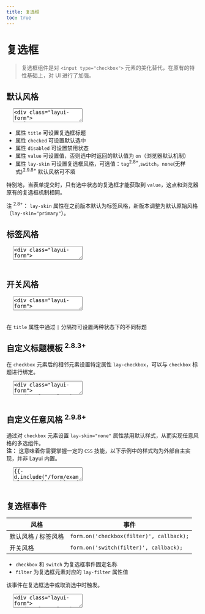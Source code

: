 ```yaml
---
title: 复选框
toc: true
---
```

 
# 复选框

> 复选框组件是对 `<input type="checkbox">` 元素的美化替代，在原有的特性基础上，对 UI 进行了加强。


<h2 id="default" lay-toc="{}">默认风格</h2>

<pre class="layui-code" lay-options="{preview: true, layout: ['preview', 'code'], tools: ['full'], done: function(obj){
  obj.render();
}}">
  <textarea>
<div class="layui-form">
  <input type="checkbox" name="AAA" title="默认">
  <input type="checkbox" name="BBB" lay-text="选中" checked> 
  <input type="checkbox" name="CCC" title="禁用" disabled> 
  <input type="checkbox" name="DDD" title="半选" id="ID-checkbox-ind"> 
</div>

<!-- import layui -->
<script>
layui.use(function(){
  var form = layui.form;
  var $ = layui.$;

  // 初始设置半选
  $('#ID-checkbox-ind').prop('indeterminate', true); // 半选属性只能动态设置
  form.render('checkbox');
});
</script>
  </textarea>
</pre>

- 属性 `title` 可设置复选框标题
- 属性 `checked` 可设置默认选中
- 属性 `disabled` 可设置禁用状态
- 属性 `value` 可设置值，否则选中时返回的默认值为 `on`（浏览器默认机制）
- 属性 `lay-skin` 可设置复选框风格，可选值：`tag`<sup>2.8+</sup>,`switch`，`none`(无样式)<sup>2.9.8+</sup> 默认风格可不填

特别地，当表单提交时，只有选中状态的复选框才能获取到 `value`，这点和浏览器原有的复选框机制相同。 

注 <sup>2.8+</sup>： `lay-skin` 属性在之前版本默认为标签风格，新版本调整为默认原始风格（`lay-skin="primary"`）。

<h2 id="tag" lay-toc="{}">标签风格</h2>

<pre class="layui-code" lay-options="{preview: true, layout: ['preview', 'code'], tools: ['full'], done: function(obj){
  obj.render();
}}">
  <textarea>
<div class="layui-form">
  <input type="checkbox" name="AAA" title="默认" lay-skin="tag">
  <input type="checkbox" name="BBB" title="选中" lay-skin="tag" checked> 
  <input type="checkbox" name="CCC" title="禁用" lay-skin="tag" disabled>
</div>

<!-- import layui -->
  </textarea>
</pre>


<h2 id="switch" lay-toc="{}">开关风格</h2>

<pre class="layui-code" lay-options="{preview: true, layout: ['preview', 'code'], tools: ['full'], done: function(obj){
  obj.render();
}}">
  <textarea>
<div class="layui-form">
  <input type="checkbox" name="AAA" lay-skin="switch">
  <br>
  <input type="checkbox" name="BBB" title="ON|OFF" lay-skin="switch" checked> 
  <br>
  <input type="checkbox" name="CCC" title="开启|关闭" lay-skin="switch">
  <br>
  <input type="checkbox" name="DDD" lay-skin="switch" disabled>
</div>

<!-- import layui -->
  </textarea>
</pre>

在 `title` 属性中通过 `|` 分隔符可设置两种状态下的不同标题


<h2 id="title" lay-toc="{}">自定义标题模板 <sup>2.8.3+</sup></h2>

在 `checkbox` 元素后的相邻元素设置特定属性 `lay-checkbox`，可以与 `checkbox` 标题进行绑定。

<pre class="layui-code" lay-options="{preview: true, layout: ['preview', 'code'], tools: ['full'], done: function(obj){
  obj.render();
}}">
  <textarea>
<div class="layui-form">
  <div class="layui-form-item">
    <input type="checkbox" name="AAA" value="0">
    <div lay-checkbox>
      自定义<a href="#target-url"><ins>标题模板</ins></a>
    </div>
  </div>
  <div class="layui-form-item">
    <input type="checkbox" name="BBB" value="1" lay-skin="tag">
    <div lay-checkbox>
      <i class="layui-icon layui-icon-heart" style="position: relative; top: 1px; line-height: normal;"></i> 标题模板
    </div>
  </div>
  <div class="layui-form-item">
    <input type="checkbox" name="CCC" value="2" lay-skin="switch">
    <div lay-checkbox>
      <i class="layui-icon layui-icon-moon"></i> | 
      <i class="layui-icon layui-icon-light"></i>
    </div>
  </div>
</div>

<!-- import layui -->
  </textarea>
</pre>

<h2 id="skin" lay-toc="{hot: true}">自定义任意风格 <sup>2.9.8+</sup></h2>

通过对 `checkbox` 元素设置 `lay-skin="none"` 属性禁用默认样式，从而实现任意风格的多选组件。<br>
**注：** 这意味着你需要掌握一定的 `CSS` 技能，以下示例中的样式均为外部自主实现，并非 Layui 内置。

<pre class="layui-code" lay-options="{preview: true, codeStyle: 'height: 508px;', layout: ['preview', 'code'], tools: ['full'], done: function(obj){
  obj.render();
}}">
  <textarea>
{{- d.include("/form/examples/checkbox.skin.md") }}
  </textarea>
</pre>


<h2 id="on" lay-toc="{hot: true}">复选框事件</h2>

| 风格 | 事件 |
| --- | --- |
| 默认风格 / 标签风格 | `form.on('checkbox(filter)', callback);` |
| 开关风格 | `form.on('switch(filter)', callback);` |

- `checkbox` 和 `switch` 为复选框事件固定名称
- `filter` 为复选框元素对应的 `lay-filter` 属性值

该事件在复选框选中或取消选中时触发。

<pre class="layui-code" lay-options="{preview: true, layout: ['code', 'preview'], tools: ['full'], done: function(obj){
  obj.render();
}}">
  <textarea>
<div class="layui-form">
  <div class="layui-form-item">
    <input type="checkbox" name="agreement" value="1" title="是否同意" lay-filter="demo-checkbox-filter">
  </div>
  <div class="layui-form-item">
    <button class="layui-btn" lay-submit lay-filter="demo-checkbox-submit">确认</button>
  </div>
</div>

<!-- import layui --> 
<script>
layui.use(function(){
  var form = layui.form;
  var layer = layui.layer;

  // checkbox 事件
  form.on('checkbox(demo-checkbox-filter)', function(data){
    var elem = data.elem; // 获得 checkbox 原始 DOM 对象
    var checked = elem.checked; // 获得 checkbox 选中状态
    var value = elem.value; // 获得 checkbox 值
    var othis = data.othis; // 获得 checkbox 元素被替换后的 jQuery 对象
    
    layer.msg('checked 状态: '+ elem.checked);
  });

  // 通过表单提交事件，演示 checkbox 不同状态下的字段结果
  form.on('submit(demo-checkbox-submit)', function(data){
    var field = data.field; // 获取表单字段值
    // 显示填写结果，仅作演示用
    layer.alert(JSON.stringify(field), {
      title: '当前填写的字段值'
    });
    // 此处可执行 Ajax 等操作
    // …
    return false; // 阻止默认 form 跳转
  });
});
</script>
  </textarea>
</pre>
